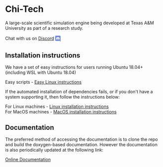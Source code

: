 # Chi-Tech #

A large-scale scientific simulation engine being developed at Texas A&M University 
as part of a research study.

Chat with us on <a href="https://discord.gg/AJHHeAA">Discord<img src="ChiDoc/HTMLimages/DiscordLogo.png" width="24" title="Chi-Tech on Discord" align="center"></a>

## Installation instructions

We have a set of easy instructions for users running Ubuntu 18.04+ (including WSL
with Ubuntu 18.04)

Easy scripts - [Easy Linux instructions](ChiDoc/Install_ubuntu_easy.md)

If the automated installation of dependencies fails, or if you don't have a system
supporting it, then follow the instructions below: 

For Linux machines - [Linux installation instructions](ChiDoc/Install_linux.md)  
For MacOS machines - [MacOS installation instructions](ChiDoc/Install_macos.md)

## Documentation

The preferred method of accessing the documentation is to clone the repo and
build the doxygen-based documentation. However the documentation
is also periodically updated at the following link:

[Online Documentation](https://chi-tech.github.io)

